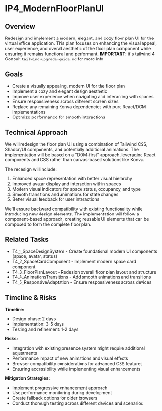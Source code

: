 # IP4_ModernFloorPlanUI

## Overview
Redesign and implement a modern, elegant, and cozy floor plan UI for the virtual office application. This plan focuses on enhancing the visual appeal, user experience, and overall aesthetic of the floor plan component while ensuring it remains functional and performant.
**IMPORTANT**: it's tailwind 4 Consult `tailwind-upgrade-guide.md` for more info

## Goals
- Create a visually appealing, modern UI for the floor plan
- Implement a cozy and elegant design aesthetic
- Improve user experience when navigating and interacting with spaces
- Ensure responsiveness across different screen sizes
- Replace any remaining Konva dependencies with pure React/DOM implementations
- Optimize performance for smooth interactions

## Technical Approach
We will redesign the floor plan UI using a combination of Tailwind CSS, Shadcn/UI components, and potentially additional animations. The implementation will be based on a "DOM-first" approach, leveraging React components and CSS rather than canvas-based solutions like Konva.

The redesign will include:
1. Enhanced space representation with better visual hierarchy
2. Improved avatar display and interaction within spaces
3. Modern visual indicators for space status, occupancy, and type
4. Smooth transitions and animations for state changes
5. Better visual feedback for user interactions

We'll ensure backward compatibility with existing functionality while introducing new design elements. The implementation will follow a component-based approach, creating reusable UI elements that can be composed to form the complete floor plan.

## Related Tasks
- T4_1_SpaceDesignSystem  - Create foundational modern UI components (space, avatar, status)
- T4_2_SpaceCardComponent - Implement modern space card component
- T4_3_FloorPlanLayout - Redesign overall floor plan layout and structure
- T4_4_AnimationsTransitions - Add smooth animations and transitions
- T4_5_ResponsiveAdaptation - Ensure responsiveness across devices

## Timeline & Risks
**Timeline:**
- Design phase: 2 days
- Implementation: 3-5 days
- Testing and refinement: 1-2 days

**Risks:**
- Integration with existing presence system might require additional adjustments
- Performance impact of new animations and visual effects
- Browser compatibility considerations for advanced CSS features
- Ensuring accessibility while implementing visual enhancements

**Mitigation Strategies:**
- Implement progressive enhancement approach
- Use performance monitoring during development
- Create fallback options for older browsers
- Conduct thorough testing across different devices and scenarios
